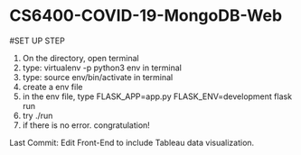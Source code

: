 # CS6400-COVID-19-MongoDB-Web
#SET UP STEP
1. On the directory, open terminal
2. type: virtualenv -p python3 env in terminal
3. type: source env/bin/activate in terminal
4. create a env file
5. in the env file, type FLASK_APP=app.py FLASK_ENV=development flask run
6. try ./run
7. if there is no error. congratulation!

Last Commit: Edit Front-End to include Tableau data visualization.
